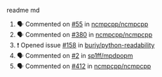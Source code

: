 readme md


<!--START_SECTION:activity--> 
1. 🗣 Commented on [#55](https://github.com/ncmpcpp/ncmpcpp/issues/55) in [ncmpcpp/ncmpcpp](https://github.com/ncmpcpp/ncmpcpp)
2. 🗣 Commented on [#380](https://github.com/ncmpcpp/ncmpcpp/issues/380) in [ncmpcpp/ncmpcpp](https://github.com/ncmpcpp/ncmpcpp)
3. ❗️ Opened issue [#158](https://github.com/buriy/python-readability/issues/158) in [buriy/python-readability](https://github.com/buriy/python-readability)
4. 🗣 Commented on [#2](https://github.com/sp1ff/mpdpopm/issues/2) in [sp1ff/mpdpopm](https://github.com/sp1ff/mpdpopm)
5. 🗣 Commented on [#412](https://github.com/ncmpcpp/ncmpcpp/issues/412) in [ncmpcpp/ncmpcpp](https://github.com/ncmpcpp/ncmpcpp)
<!--END_SECTION:activity-->
